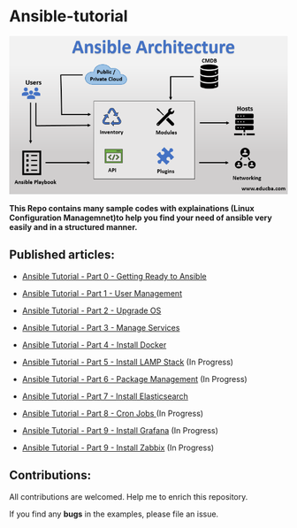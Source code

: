 # Ansible-tutorial

<p align="center">
 <img alt="Ansible Logo" src="image/ansible-architecture.png">
</p>

**This Repo contains many sample codes with explainations (Linux Configuration Managemnet)to help you find your need of ansible very easily and in a structured manner.**

## Published articles:

 - [Ansible Tutorial - Part 0 - Getting Ready to Ansible]()

 - [Ansible Tutorial - Part 1 - User Management]()

 - [Ansible Tutorial - Part 2 - Upgrade OS]()
 
 - [Ansible Tutorial - Part 3 - Manage Services]()

 - [Ansible Tutorial - Part 4 - Install Docker]()
 
 - [Ansible Tutorial - Part 5 - Install LAMP Stack]() (In Progress)

 - [Ansible Tutorial - Part 6 - Package Management]() (In Progress)

 - [Ansible Tutorial - Part 7 - Install Elasticsearch]()
 
 - [Ansible Tutorial - Part 8 - Cron Jobs ]() (In Progress)
 
 - [Ansible Tutorial - Part 9 - Install Grafana]() (In Progress)

 - [Ansible Tutorial - Part 9 - Install Zabbix]() (In Progress)

## Contributions:

All contributions are welcomed. Help me to enrich this repository.

If you find any **bugs** in the examples, please file an issue.
